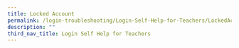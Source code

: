 ```yaml
---
title: Locked Account
permalink: /login-troubleshooting/Login-Self-Help-for-Teachers/LockedAccount/
description: ""
third_nav_title: Login Self Help for Teachers
---
```

